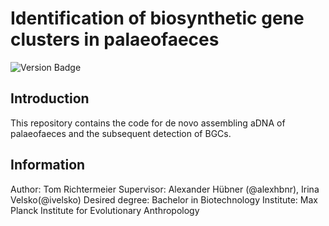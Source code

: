 # Identification of biosynthetic gene clusters in palaeofaeces

![Version Badge](https://img.shields.io/badge/Version-1.0.2-brightgreen?style=for-the-badge)

## Introduction

This repository contains the code for de novo assembling aDNA of palaeofaeces and the subsequent detection of BGCs. 

## Information

Author: Tom Richtermeier
Supervisor: Alexander Hübner (@alexhbnr), Irina Velsko(@ivelsko)
Desired degree: Bachelor in Biotechnology
Institute: Max Planck Institute for Evolutionary Anthropology
